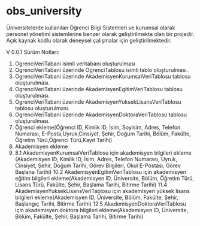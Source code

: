 # obs_university
Üniversitelerde kullanılan Öğrenci Bilgi Sistemleri ve kurumsal olarak personel yönetimi sistemlerine benzer olarak geliştirilmekte olan bir projedir. Açık kaynak kodlu olarak deneysel çalışmalar için geliştirilmektedir.

V 0.0.1 Sürüm Notları:
  1. OgrenciVeriTabani isimli veritabanı oluşturulması
  2. OgrenciVeriTabani üzerinde OgrenciTablosu isimli tablo oluşturulması.
  3. OgrenciVeriTabani üzerinde AkademisyenKurumsalVeriTablosu tablosu oluşturulması.
  4. OgrenciVeriTabani üzerinde AkademisyenEgitimVeriTablosu tablosu oluşturulması.
  5. OgrenciVeriTabani üzerinde AkademisyenYuksekLisansVeriTablosu tablosu oluşturulması.
  6. OgrenciVeriTabani üzerinde AkademisyenDoktoraVeriTablosu tablosu oluşturulması.
  7. Öğrenci ekleme(Öğrenci ID, Kimlik ID, İsim, Soyisim, Adres, Telefon Numarası, E-Posta,Uyruk,Cinsiyet, Şehir, Doğum Tarihi, Bölüm, Fakülte, Öğretim Türü,Öğrenci Türü,Kayıt Tarihi)
  8. Akademisyen ekleme
  9. 8.1 AkademisyenKurumsalVeriTablosu için akademisyen bilgileri ekleme (Akademisyen ID, Kimlik ID, İsim, Adres, Telefon Numarası, Uyruk, Cinsiyet, Şehir, Doğum Tarihi, Görev Bilgileri, Okul E-Postası, Görev Başlana Tarihi)
  10.2  AkademisyenEgitimVeriTablosu için akademisyen eğitim bilgileri ekleme(Akademisyen ID, Üniversite, Bölüm, Öğretim Türü, Lisans Türü, Fakülte, Şehir, Başlama Tarihi, Bitirme Tarihi)
  11.4  AkademisyenYuksekLisansVeriTablosu için akademisyen yüksek lisans bilgileri ekleme(Akademisyen ID, Üniversite, Bölüm, Fakülte, Şehir, Başlangıç Tarihi, Bitirme Tarihi)
  12.5  AkademisyenDoktoraVeriTablosu için akademisyen doktora bilgileri ekleme(Akademisyen ID, Üniversite, Bölüm, Fakülte, Şehir, Başlama Tarihi, Bitirme Tarihi)

